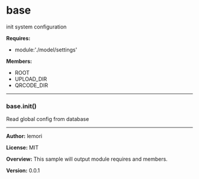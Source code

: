 # base

init system configuration

**Requires:**

+ module:'./model/settings'

**Members:**

+ ROOT
+ UPLOAD_DIR
+ QRCODE_DIR

* * *

### base.init() 

Read global config from database




* * *



**Author:** lemori

**License:** MIT 

**Overview:** This sample will output module requires and members.

**Version:** 0.0.1
